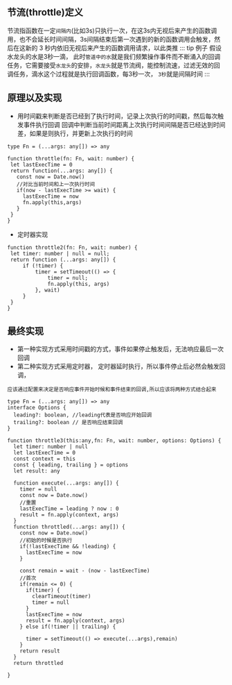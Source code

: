 ## 节流(throttle)定义
节流指函数在一定`间隔内`(比如3s)只执行一次，在这3s内无视后来产生的函数调用，也不会延长时间间隔，3s间隔结束后第一次遇到的新的函数调用会触发，然后在这新的 3 秒内依旧无视后来产生的函数调用请求，以此类推
::: tip 例子
假设水龙头的水是3秒一滴， 此时`管道中的水`就是我们频繁操作事件而不断涌入的回调任务，它需要接受`水龙头`的安排，`水龙头`就是节流阀，能控制流速，过滤无效的回调任务，滴水这个过程就是执行回调函数，每3秒一次， `3秒`就是间隔时间
:::
## 原理以及实现
- 用时间戳来判断是否已经到了执行时间，记录上次执行的时间戳，然后每次触发事件执行回调
 回调中判断当前时间距离上次执行时间间隔是否已经达到时间差，如果是则执行，并更新上次执行的时间

 ```ts:line-numbers 
type Fn = (...args: any[]) => any

 function throttle(fn: Fn, wait: number) {
  let lastExecTime = 0
  return function(...args: any[]) {
    const now = Date.now()
    //对比当前时间和上一次执行时间
    if(now - lastExecTime >= wait) {
      lastExecTime = now
      fn.apply(this,args)
    }
  }
 }
 ```
 - 定时器实现
 ```ts:line-numbers
function throttle2(fn: Fn, wait: number) {
  let timer: number | null = null;
  return function (...args: any[]) {
      if (!timer) {
          timer = setTimeout(() => {
              timer = null;
              fn.apply(this, args)
          }, wait)   
      }
  }
}
 ```

## 最终实现
* 第一种实现方式采用时间戳的方式，事件如果停止触发后，无法响应最后一次回调
* 第二种实现方式采用定时器， 定时器延时执行，所以事件停止后必然会触发回调，

`应该通过配置来决定是否响应事件开始时候和事件结束的回调,所以应该将两种方式结合起来`

```ts:line-numbers
type Fn = (...args: any[]) => any
interface Options {
  leading?: boolean, //leading代表是否响应开始回调
  trailing?: boolean // 是否响应结束回调
}

function throttle3(this:any,fn: Fn, wait: number, options: Options) {
  let timer: number | null
  let lastExecTime = 0
  const context = this
  const { leading, trailing } = options
  let result: any

  function execute(...args: any[]) {
    timer = null
    const now = Date.now()
    //重置
    lastExecTime = leading ? now : 0
    result = fn.apply(context, args)
  }
  function throttled(...args: any[]) {
    const now = Date.now()
    //初始的时候是否执行
    if(!lastExecTime && !leading) {
      lastExecTime = now
    }

    const remain = wait - (now - lastExecTime)
    //首次
    if(remain <= 0) {
      if(timer) {
        clearTimeout(timer)
        timer = null
      }
      lastExecTime = now
      result = fn.apply(context, args)
    } else if(!timer || trailing) {

      timer = setTimeout(() => execute(...args),remain)
    }
    return result
  }
  return throttled

}
```
